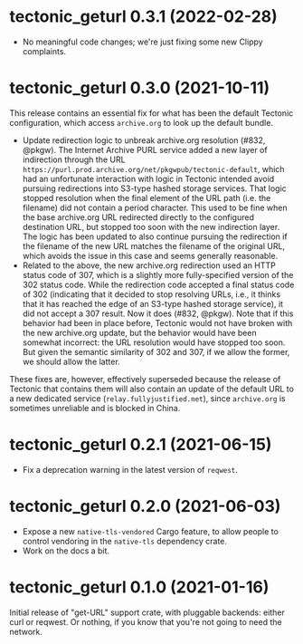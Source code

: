 # tectonic_geturl 0.3.1 (2022-02-28)

- No meaningful code changes; we're just fixing some new Clippy complaints.


# tectonic_geturl 0.3.0 (2021-10-11)

This release contains an essential fix for what has been the default Tectonic
configuration, which access `archive.org` to look up the default bundle.

- Update redirection logic to unbreak archive.org resolution (#832, @pkgw). The
  Internet Archive PURL service added a new layer of indirection through the URL
  `https://purl.prod.archive.org/net/pkgwpub/tectonic-default`, which had an
  unfortunate interaction with logic in Tectonic intended avoid pursuing
  redirections into S3-type hashed storage services. That logic stopped
  resolution when the final element of the URL path (i.e. the filename) did not
  contain a period character. This used to be fine when the base archive.org URL
  redirected directly to the configured destination URL, but stopped too soon
  with the new indirection layer. The logic has been updated to also continue
  pursuing the redirection if the filename of the new URL matches the filename
  of the original URL, which avoids the issue in this case and seems generally
  reasonable.
- Related to the above, the new archive.org redirection used an HTTP status code
  of 307, which is a slightly more fully-specified version of the 302 status
  code. While the redirection code accepted a final status code of 302
  (indicating that it decided to stop resolving URLs, i.e., it thinks that it
  has reached the edge of an S3-type hashed storage service), it did not accept
  a 307 result. Now it does (#832, @pkgw). Note that if this behavior had been
  in place before, Tectonic would not have broken with the new archive.org
  update, but the behavior would have been somewhat incorrect: the URL
  resolution would have stopped too soon. But given the semantic similarity of
  302 and 307, if we allow the former, we should allow the latter.

These fixes are, however, effectively superseded because the release of Tectonic
that contains them will also contain an update of the default URL to a new
dedicated service (`relay.fullyjustified.net`), since `archive.org` is sometimes
unreliable and is blocked in China.


# tectonic_geturl 0.2.1 (2021-06-15)

- Fix a deprecation warning in the latest version of `reqwest`.


# tectonic_geturl 0.2.0 (2021-06-03)

- Expose a new `native-tls-vendored` Cargo feature, to allow people to control
  vendoring in the `native-tls` dependency crate.
- Work on the docs a bit.


# tectonic_geturl 0.1.0 (2021-01-16)

Initial release of "get-URL" support crate, with pluggable backends: either curl
or reqwest. Or nothing, if you know that you're not going to need the network.
